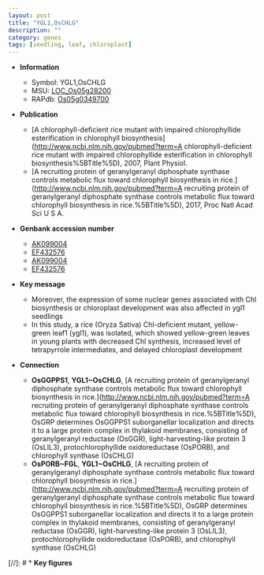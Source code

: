 ```yaml
---
layout: post
title: "YGL1,OsCHLG"
description: ""
category: genes
tags: [seedling, leaf, chloroplast]
---
```


* **Information**  
    + Symbol: YGL1,OsCHLG  
    + MSU: [LOC_Os05g28200](http://rice.uga.edu/cgi-bin/ORF_infopage.cgi?orf=LOC_Os05g28200)  
    + RAPdb: [Os05g0349700](https://rapdb.dna.affrc.go.jp/locus/?name=Os05g0349700)  

* **Publication**  
    + [A chlorophyll-deficient rice mutant with impaired chlorophyllide esterification in chlorophyll biosynthesis](http://www.ncbi.nlm.nih.gov/pubmed?term=A chlorophyll-deficient rice mutant with impaired chlorophyllide esterification in chlorophyll biosynthesis%5BTitle%5D), 2007, Plant Physiol.
    + [A recruiting protein of geranylgeranyl diphosphate synthase controls metabolic flux toward chlorophyll biosynthesis in rice.](http://www.ncbi.nlm.nih.gov/pubmed?term=A recruiting protein of geranylgeranyl diphosphate synthase controls metabolic flux toward chlorophyll biosynthesis in rice.%5BTitle%5D), 2017, Proc Natl Acad Sci U S A.

* **Genbank accession number**  
    + [AK099004](http://www.ncbi.nlm.nih.gov/nuccore/AK099004)
    + [EF432576](http://www.ncbi.nlm.nih.gov/nuccore/EF432576)
    + [AK099004](http://www.ncbi.nlm.nih.gov/nuccore/AK099004)
    + [EF432576](http://www.ncbi.nlm.nih.gov/nuccore/EF432576)

* **Key message**  
    + Moreover, the expression of some nuclear genes associated with Chl biosynthesis or chloroplast development was also affected in ygl1 seedlings
    + In this study, a rice (Oryza Sativa) Chl-deficient mutant, yellow-green leaf1 (ygl1), was isolated, which showed yellow-green leaves in young plants with decreased Chl synthesis, increased level of tetrapyrrole intermediates, and delayed chloroplast development

* **Connection**  
    + __OsGGPPS1__, __YGL1~OsCHLG__, [A recruiting protein of geranylgeranyl diphosphate synthase controls metabolic flux toward chlorophyll biosynthesis in rice.](http://www.ncbi.nlm.nih.gov/pubmed?term=A recruiting protein of geranylgeranyl diphosphate synthase controls metabolic flux toward chlorophyll biosynthesis in rice.%5BTitle%5D),  OsGRP determines OsGGPPS1 suborganellar localization and directs it to a large protein complex in thylakoid membranes, consisting of geranylgeranyl reductase (OsGGR), light-harvesting-like protein 3 (OsLIL3), protochlorophyllide oxidoreductase (OsPORB), and chlorophyll synthase (OsCHLG)
    + __OsPORB~FGL__, __YGL1~OsCHLG__, [A recruiting protein of geranylgeranyl diphosphate synthase controls metabolic flux toward chlorophyll biosynthesis in rice.](http://www.ncbi.nlm.nih.gov/pubmed?term=A recruiting protein of geranylgeranyl diphosphate synthase controls metabolic flux toward chlorophyll biosynthesis in rice.%5BTitle%5D),  OsGRP determines OsGGPPS1 suborganellar localization and directs it to a large protein complex in thylakoid membranes, consisting of geranylgeranyl reductase (OsGGR), light-harvesting-like protein 3 (OsLIL3), protochlorophyllide oxidoreductase (OsPORB), and chlorophyll synthase (OsCHLG)

[//]: # * **Key figures**  


